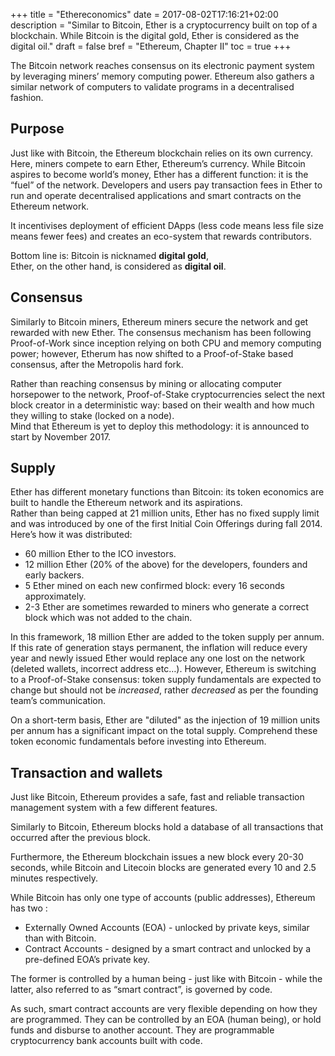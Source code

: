 +++
title = "Ethereconomics"
date = 2017-08-02T17:16:21+02:00
description = "Similar to Bitcoin, Ether is a cryptocurrency built on top of a blockchain. While Bitcoin is the digital gold, Ether is considered as the digital oil."
draft = false
bref = "Ethereum, Chapter II"
toc = true
+++




The Bitcoin network reaches consensus on its electronic payment system by leveraging miners’ memory computing power. Ethereum also gathers a similar network of computers to validate programs in a decentralised fashion.



## Purpose



Just like with Bitcoin, the Ethereum blockchain relies on its own currency. Here, miners compete to earn Ether, Ethereum’s currency. While Bitcoin aspires to become world’s money, Ether has a different function: it is the “fuel” of the network. 
Developers and users pay transaction fees in Ether to run and operate decentralised applications and smart contracts on the Ethereum network. 

It incentivises deployment of efficient DApps (less code means less file size means fewer fees) and creates an eco-system that rewards contributors. 

Bottom line is: Bitcoin is nicknamed **digital gold**,  
Ether, on the other hand, is considered as **digital oil**.





## Consensus



Similarly to Bitcoin miners, Ethereum miners secure the network and get rewarded with new Ether.
The consensus mechanism has been following Proof-of-Work since inception relying on both CPU and memory computing power; however, Etherum has now shifted to a Proof-of-Stake based consensus, after the Metropolis hard fork.

Rather than reaching consensus by mining or allocating computer horsepower to the network, Proof-of-Stake cryptocurrencies select the next block creator in a deterministic way: based on their wealth and how much they willing to stake (locked on a node).  
Mind that Ethereum is yet to deploy this methodology: it is announced to start by November 2017.





## Supply



Ether has different monetary functions than Bitcoin: its token economics are built to handle the Ethereum network and its aspirations.  
Rather than being capped at 21 million units, Ether has no fixed supply limit and was introduced by one of the first Initial Coin Offerings during fall 2014. Here’s how it was distributed:

*    60 million Ether to the ICO investors.
*    12 million Ether (20% of the above) for the developers, founders and early backers.
*    5 Ether mined on each new confirmed block: every 16 seconds approximately.
*    2-3 Ether are sometimes rewarded to miners who generate a correct block which was not added to the chain.


In this framework, 18 million Ether are added to the token supply per annum. 
If this rate of generation stays permanent, the inflation will reduce every year and newly issued Ether would replace any one lost on the network (deleted wallets, incorrect address etc…). 
However, Ethereum is switching to a Proof-of-Stake consensus: token supply fundamentals are expected to change but should not be _increased_, rather _decreased_ as per the founding team’s communication.

On a short-term basis, Ether are "diluted" as the injection of 19 million units per annum has a significant impact on the total supply. Comprehend these token economic fundamentals before investing into Ethereum.





## Transaction and wallets



Just like Bitcoin, Ethereum provides a safe, fast and reliable transaction management system with a few different features. 

Similarly to Bitcoin, Ethereum blocks hold a database of all transactions that occurred after the previous block.

Furthermore, the Ethereum blockchain issues a new block every 20-30 seconds, while Bitcoin and Litecoin blocks are generated every 10 and 2.5 minutes respectively.

While Bitcoin has only one type of accounts (public addresses), Ethereum has two :

- Externally Owned Accounts (EOA) - unlocked by private keys, similar than with Bitcoin.
- Contract Accounts - designed by a smart contract and unlocked by a pre-defined EOA’s private key.

The former is controlled by a human being - just like with Bitcoin - while the latter, also referred to as “smart contract”, is governed by code.

As such, smart contract accounts are very flexible depending on how they are programmed.  They can be controlled by an EOA (human being), or hold funds and disburse to another account. They are programmable cryptocurrency bank accounts built with code.
